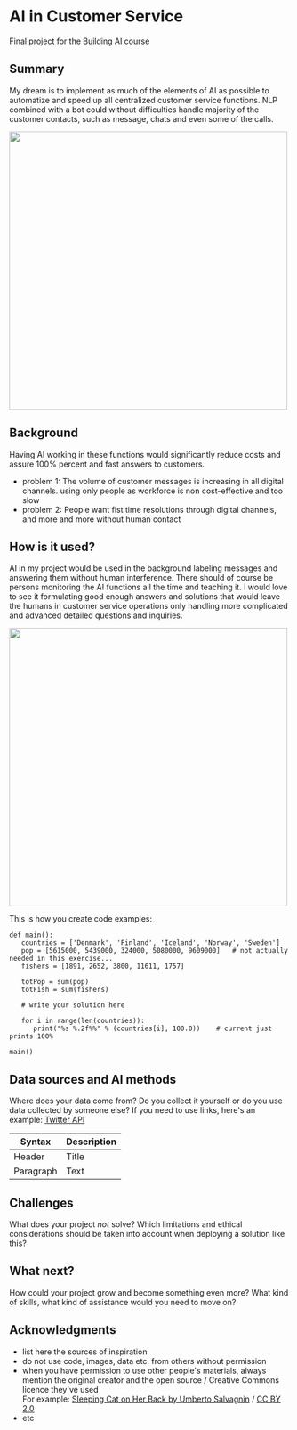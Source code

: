 
# AI in Customer Service

Final project for the Building AI course

## Summary

My dream is to implement as much of the elements of AI as possible to automatize and speed up all centralized customer service functions.
NLP combined with a bot could without difficulties handle majority of the customer contacts, such as message, chats and even some of the calls.

<img src="https://images.unsplash.com/photo-1454165804606-c3d57bc86b40?ixid=MXwxMjA3fDB8MHxwaG90by1wYWdlfHx8fGVufDB8fHw%3D&ixlib=rb-1.2.1&auto=format&fit=crop&w=1050&q=80" width="500">

## Background

Having AI working in these functions would significantly reduce costs and assure 100% percent and fast answers to customers.

* problem 1: The volume of customer messages is increasing in all digital channels. using only people as workforce is non cost-effective and too slow
* problem 2: People want fist time resolutions through digital channels, and more and more without human contact

## How is it used?
AI in my project would be used in the background labeling messages and answering them without human interference. There should of course be persons monitoring the AI functions all the time and teaching it. I would love to see it formulating good enough answers and solutions that would leave the humans in customer service operations only handling more complicated and advanced detailed questions and inquiries.

<img src="https://https://images.app.goo.gl/ftAnzhXis7BsJXmQ8&ixlib=rb-1.2.1&auto=format&fit=crop&w=1050&q=80" width="500">

This is how you create code examples:
```
def main():
   countries = ['Denmark', 'Finland', 'Iceland', 'Norway', 'Sweden']
   pop = [5615000, 5439000, 324000, 5080000, 9609000]   # not actually needed in this exercise...
   fishers = [1891, 2652, 3800, 11611, 1757]

   totPop = sum(pop)
   totFish = sum(fishers)

   # write your solution here

   for i in range(len(countries)):
      print("%s %.2f%%" % (countries[i], 100.0))    # current just prints 100%

main()
```


## Data sources and AI methods
Where does your data come from? Do you collect it yourself or do you use data collected by someone else?
If you need to use links, here's an example:
[Twitter API](https://developer.twitter.com/en/docs)

| Syntax      | Description |
| ----------- | ----------- |
| Header      | Title       |
| Paragraph   | Text        |

## Challenges

What does your project _not_ solve? Which limitations and ethical considerations should be taken into account when deploying a solution like this?

## What next?

How could your project grow and become something even more? What kind of skills, what kind of assistance would you  need to move on? 


## Acknowledgments

* list here the sources of inspiration 
* do not use code, images, data etc. from others without permission
* when you have permission to use other people's materials, always mention the original creator and the open source / Creative Commons licence they've used
  <br>For example: [Sleeping Cat on Her Back by Umberto Salvagnin](https://commons.wikimedia.org/wiki/File:Sleeping_cat_on_her_back.jpg#filelinks) / [CC BY 2.0](https://creativecommons.org/licenses/by/2.0)
* etc
